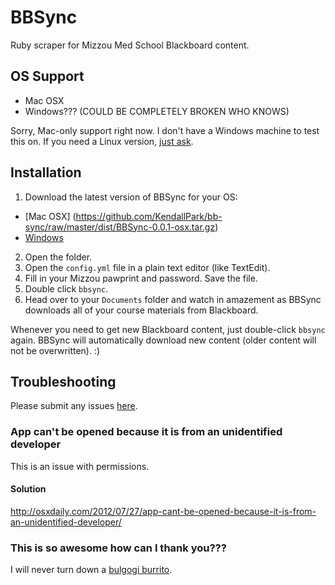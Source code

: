 # BBSync
Ruby scraper for Mizzou Med School Blackboard content.

## OS Support
- Mac OSX
- Windows??? (COULD BE COMPLETELY BROKEN WHO KNOWS)

Sorry, Mac-only support right now. I don't have a Windows machine to test this on. If you need a Linux version, [just ask](https://github.com/KendallPark/bb-sync/issues).

## Installation

1. Download the latest version of BBSync for your OS:
  - [Mac OSX] (https://github.com/KendallPark/bb-sync/raw/master/dist/BBSync-0.0.1-osx.tar.gz)
  - [Windows](https://github.com/KendallPark/bb-sync/raw/master/dist/BBSync-0.0.1-osx.tar.gz)
2. Open the folder.
3. Open the `config.yml` file in a plain text editor (like TextEdit).
4. Fill in your Mizzou pawprint and password. Save the file.
5. Double click `bbsync`.
6. Head over to your `Documents` folder and watch in amazement as BBSync downloads all of your course materials from Blackboard.

Whenever you need to get new Blackboard content, just double-click `bbsync` again. BBSync will automatically download new content (older content will not be overwritten). :)

## Troubleshooting
Please submit any issues [here](https://github.com/KendallPark/bb-sync/issues).

### App can't be opened because it is from an unidentified developer
This is an issue with permissions.

#### Solution
http://osxdaily.com/2012/07/27/app-cant-be-opened-because-it-is-from-an-unidentified-developer/

### This is so awesome how can I thank you???
I will never turn down a [bulgogi burrito](http://www.seoultaco.com/como.html).
